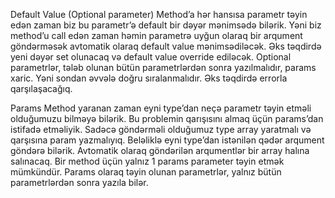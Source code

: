 
Default Value (Optional parameter)
Method’a hər hansısa parametr təyin edən zaman biz bu parametr’ə default bir dəyər mənimsədə bilərik. Yəni biz method’u call edən zaman həmin parametrə uyğun olaraq bir arqument göndərməsək avtomatik olaraq default value mənimsədiləcək. Əks təqdirdə yeni dəyər set olunacaq və default value override ediləcək. Optional parametrlər, tələb olunan bütün parametrlərdən sonra yazılmalıdır, params xaric. Yəni sondan əvvələ doğru sıralanmalıdır. Əks təqdirdə errorla qarşılaşacağıq.

Params
Method yaranan zaman eyni type’dan neçə parametr təyin etməli olduğumuzu bilməyə bilərik. Bu problemin qarışısını almaq üçün params’dan istifadə etməliyik. Sadəcə göndərməli olduğumuz type array yaratmalı və qarşısına param yazmalıyıq. Beləliklə eyni type’dan istənilən qədər arqument göndərə bilərik. Avtomatik olaraq göndərilən arqumentlər bir array halına salınacaq. Bir method üçün yalnız 1 params parameter təyin etmək mümkündür. Params olaraq təyin olunan parametrlər, yalnız bütün parametrlərdən sonra yazıla bilər.
